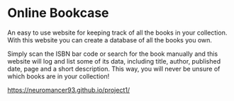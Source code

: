 # Online Bookcase

An easy to use website for keeping track of all the books in your collection. With this website you can create a database of all the books you own.

Simply scan the ISBN bar code or search for the book manually and this website will log and list some of its data, including title, author, published date, page and a short description. This way, you will never be unsure of which books are in your collection!

https://neuromancer93.github.io/project1/
